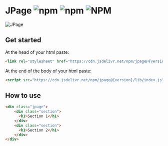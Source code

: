 # JPage ![npm](https://img.shields.io/npm/dt/jpage?color=%23FFCC00) ![npm](https://img.shields.io/npm/v/jpage?color=%23FFCC00) ![NPM](https://img.shields.io/npm/l/jpage?color=%23FFCC00)

![JPage](https://i.ibb.co/yfVYxR6/jpage.png)

## Get started
At the head of your html paste:
```html
<link rel="stylesheet" href="https://cdn.jsdelivr.net/npm/jpage@{version}/lib/index.css">
```
At the end of the body of your html paste:
```html
<script src="https://cdn.jsdelivr.net/npm/jpage@{version}/lib/index.js" type="module"></script>
```

## How to use
```html
<div class="jpage">
    <div class="section">
      <h1>Section 1</h1>
    </div>
    <div class="section">
      <h1>Section 2</h1>
    </div>
</div>
```
